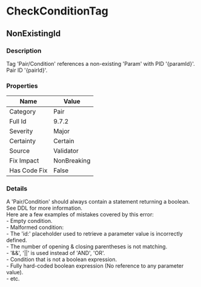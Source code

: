 ﻿---  
uid: Validator_9_7_2  
---

# CheckConditionTag

## NonExistingId

### Description

Tag 'Pair\/Condition' references a non\-existing 'Param' with PID '{paramId}'. Pair ID '{pairId}'.

### Properties

| Name         | Value       |
| ------------ | ----------- |
| Category     | Pair        |
| Full Id      | 9.7.2       |
| Severity     | Major       |
| Certainty    | Certain     |
| Source       | Validator   |
| Fix Impact   | NonBreaking |
| Has Code Fix | False       |

### Details

A 'Pair\/Condition' should always contain a statement returning a boolean.  
See DDL for more information.  
Here are a few examples of mistakes covered by this error:  
\- Empty condition.  
\- Malformed condition:  
  \- The 'id:' placeholder used to retrieve a parameter value is incorrectly defined.  
  \- The number of opening & closing parentheses is not matching.  
  \- '&&', '\|\|' is used instead of 'AND', 'OR'.  
\- Condition that is not a boolean expression.  
\- Fully hard\-coded boolean expression (No reference to any parameter value).  
\- etc.
